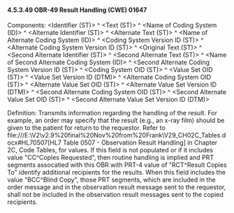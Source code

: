 #### 4.5.3.49 OBR-49 Result Handling (CWE) 01647

Components: &lt;Identifier (ST)> ^ &lt;Text (ST)> ^ &lt;Name of Coding System (ID)> ^ &lt;Alternate Identifier (ST)> ^ &lt;Alternate Text (ST)> ^ &lt;Name of Alternate Coding System (ID)> ^ &lt;Coding System Version ID (ST)> ^ &lt;Alternate Coding System Version ID (ST)> ^ &lt;Original Text (ST)> ^ &lt;Second Alternate Identifier (ST)> ^ &lt;Second Alternate Text (ST)> ^ &lt;Name of Second Alternate Coding System (ID)> ^ &lt;Second Alternate Coding System Version ID (ST)> ^ &lt;Coding System OID (ST)> ^ &lt;Value Set OID (ST)> ^ &lt;Value Set Version ID (DTM)> ^ &lt;Alternate Coding System OID (ST)> ^ &lt;Alternate Value Set OID (ST)> ^ &lt;Alternate Value Set Version ID (DTM)> ^ &lt;Second Alternate Coding System OID (ST)> ^ &lt;Second Alternate Value Set OID (ST)> ^ &lt;Second Alternate Value Set Version ID (DTM)>

Definition: Transmits information regarding the handling of the result. For example, an order may specify that the result (e.g., an x-ray film) should be given to the patient for return to the requestor. Refer to file:///E:\V2\v2.9%20final%20Nov%20from%20Frank\V29_CH02C_Tables.docx#HL70507[HL7 Table 0507 - Observation Result Handling] in Chapter 2C, Code Tables, for values. If this field is not populated or if it includes value "CC^Copies Requested", then routine handling is implied and PRT segments assocatied with this OBR with PRT-4 value of "RCT^Result Copies To" identify additional recipients for the results. When this field includes the value "BCC^Blind Copy", those PRT segments, which are included in the order message and in the observation result message sent to the requestor, shall not be included in the observation result messages sent to the copied recipients.
